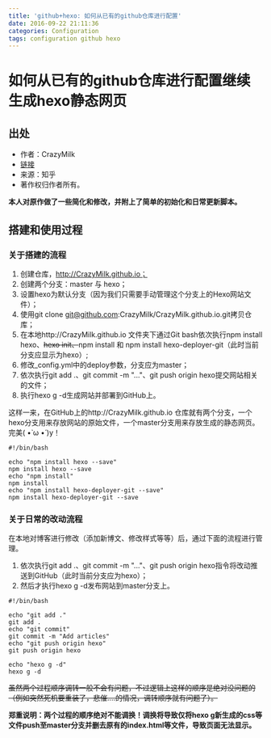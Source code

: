 ```yaml
---
title: 'github+hexo: 如何从已有的github仓库进行配置'
date: 2016-09-22 21:11:36
categories: Configuration
tags: configuration github hexo
---
```


# 如何从已有的github仓库进行配置继续生成hexo静态网页

## 出处
* 作者：CrazyMilk
* [链接](https://www.zhihu.com/question/21193762/answer/79109280)
* 来源：知乎
* 著作权归作者所有。

**本人对原作做了一些简化和修改，并附上了简单的初始化和日常更新脚本。**

## 搭建和使用过程
### 关于搭建的流程

1. 创建仓库，http://CrazyMilk.github.io；
2. 创建两个分支：master 与 hexo；
3. 设置hexo为默认分支（因为我们只需要手动管理这个分支上的Hexo网站文件）；
4. 使用git clone git@github.com:CrazyMilk/CrazyMilk.github.io.git拷贝仓库；
5. 在本地http://CrazyMilk.github.io 文件夹下通过Git bash依次执行npm install hexo、~~hexo init、~~npm install 和 npm install hexo-deployer-git（此时当前分支应显示为hexo）;
6. 修改_config.yml中的deploy参数，分支应为master；
7. 依次执行git add .、git commit -m "..."、git push origin hexo提交网站相关的文件；
8. 执行hexo g -d生成网站并部署到GitHub上。

这样一来，在GitHub上的http://CrazyMilk.github.io 仓库就有两个分支，一个hexo分支用来存放网站的原始文件，一个master分支用来存放生成的静态网页。完美( •̀ ω •́ )y！
```shell
#!/bin/bash

echo "npm install hexo --save"
npm install hexo --save
echo "npm install"
npm install
echo "npm install hexo-deployer-git --save"
npm install hexo-deployer-git --save
```

### 关于日常的改动流程
在本地对博客进行修改（添加新博文、修改样式等等）后，通过下面的流程进行管理。

1. 依次执行git add .、git commit -m "..."、git push origin hexo指令将改动推送到GitHub（此时当前分支应为hexo）；
2. 然后才执行hexo g -d发布网站到master分支上。

```shell
#!/bin/bash

echo "git add ."
git add .
echo "git commit"
git commit -m "Add articles"
echo "git push origin hexo"
git push origin hexo

echo "hexo g -d"
hexo g -d

```

~~虽然两个过程顺序调转一般不会有问题，不过逻辑上这样的顺序是绝对没问题的（例如突然死机要重装了，悲催....的情况，调转顺序就有问题了）。~~

**郑重说明：两个过程的顺序绝对不能调换！调换将导致仅将hexo g新生成的css等文件push至master分支并删去原有的index.html等文件，导致页面无法显示。**
